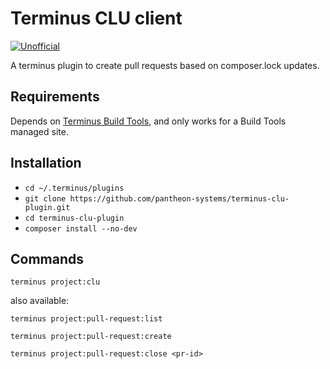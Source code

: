 # Terminus CLU client

[![Unofficial](https://img.shields.io/badge/Pantheon-Unofficial-yellow?logo=pantheon&color=FFDC28)](https://pantheon.io/docs/oss-support-levels#unofficial)

A terminus plugin to create pull requests based on composer.lock updates.

## Requirements

Depends on [Terminus Build Tools](https://github.com/pantheon-systems/terminus-build-tools-plugin), and only works for a Build Tools managed site.

## Installation

- `cd ~/.terminus/plugins`
- `git clone https://github.com/pantheon-systems/terminus-clu-plugin.git` 
- `cd terminus-clu-plugin`
- `composer install --no-dev`

## Commands

`terminus project:clu`

also available:

`terminus project:pull-request:list`

`terminus project:pull-request:create`

`terminus project:pull-request:close <pr-id>`
